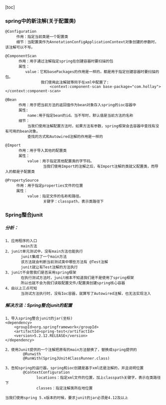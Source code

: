 [toc]

### spring中的新注解(关于配置类)

```
@Configuration
     作用：指定当前类是一个配置类
     细节：当配置类作为AnnotationConfigApplicationContext对象创建的参数时，该注解可以不写。
     
@ComponentScan
      作用：用于通过注解指定spring在创建容器时要扫描的包
      属性：
         value：它和basePackages的作用是一样的，都是用于指定创建容器时要扫描的包。
                我们使用此注解就等同于在xml中配置了:
                    <context:component-scan base-package="com.hollay"></context:component-scan>
                    
@Bean
      作用：用于把当前方法的返回值作为bean对象存入spring的ioc容器中
      属性:
          name:用于指定bean的id。当不写时，默认值是当前方法的名称
      细节：
          当我们使用注解配置方法时，如果方法有参数，spring框架会去容器中查找有没有可用的bean对象。
          查找的方式和Autowired注解的作用是一样的
          
@Import
      作用：用于导入其他的配置类
      属性：
          value：用于指定其他配置类的字节码。
                 当我们使用Import的注解之后，有Import注解的类就父配置类，而导入的都是子配置类
                  
@PropertySource
     作用：用于指定properties文件的位置
     属性：
          value：指定文件的名称和路径。
                 关键字：classpath，表示类路径下
```


### Spring整合junit

##### 分析：
    1、应用程序的入口
           main方法
    2、junit单元测试中，没有main方法也能执行
           junit集成了一个main方法
           该方法就会判断当前测试类中哪些方法有 @Test注解
           junit就让有Test注解的方法执行
    3、junit不会管我们是否采用spring框架
           在执行测试方法时，junit根本不知道我们是不是使用了spring框架
           所以也就不会为我们读取配置文件/配置类创建spring核心容器
    4、由以上三点可知
           当测试方法执行时，没有Ioc容器，就算写了Autowired注解，也无法实现注入

##### 解决方法：Spring整合junit的配置
    1、导入spring整合junit的jar(坐标)
    <dependency>
    	<groupId>org.springframework</groupId>
    	<artifactId>spring-test</artifactId>
    	<version>5.2.12.RELEASE</version>
    </dependency>
            
    2、使用Junit提供的一个注解把原有的main方法替换了，替换成spring提供的
            @Runwith
            @RunWith(SpringJUnit4ClassRunner.class)
            
    3、告知spring的运行器，spring和ioc创建是基于xml还是注解的，并且说明位置
            @ContextConfiguration
                  locations：指定xml文件的位置，加上classpath关键字，表示在类路径下
                  classes：指定注解类所在地位置
    
    当我们使用spring 5.x版本的时候，要求junit的jar必须是4.12及以上